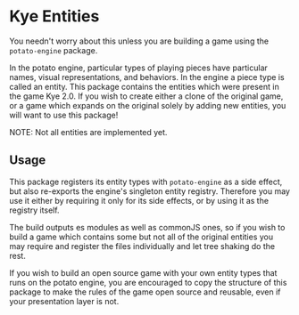 # Kye Entities

You needn't worry about this unless you are building a game using the `potato-engine` package.

In the potato engine, particular types of playing pieces have particular names, visual representations, and behaviors. In the engine a piece type is called an entity. This package contains the entities which were present in the game Kye 2.0. If you wish to create either a clone of the original game, or a game which expands on the original solely by adding new entities, you will want to use this package!

NOTE: Not all entities are implemented yet.

## Usage

This package registers its entity types with `potato-engine` as a side effect, but also re-exports the engine's singleton entity registry. Therefore you may use it either by requiring it only for its side effects, or by using it as the registry itself.

The build outputs es modules as well as commonJS ones, so if you wish to build a game which contains some but not all of the original entities you may require and register the files individually and let tree shaking do the rest.

If you wish to build an open source game with your own entity types that runs on the potato engine, you are encouraged to copy the structure of this package to make the rules of the game open source and reusable, even if your presentation layer is not.
